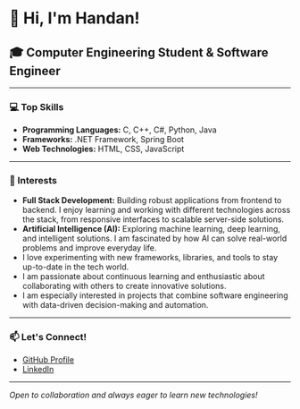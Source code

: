 # 👋 Hi, I'm Handan!

## 🎓 Computer Engineering Student & Software Engineer

---

### 💻 Top Skills
- **Programming Languages:** C, C++, C#, Python, Java
- **Frameworks:** .NET Framework, Spring Boot
- **Web Technologies:** HTML, CSS, JavaScript

---

### 🌟 Interests
- **Full Stack Development:** Building robust applications from frontend to backend. I enjoy learning and working with different technologies across the stack, from responsive interfaces to scalable server-side solutions.
- **Artificial Intelligence (AI):** Exploring machine learning, deep learning, and intelligent solutions. I am fascinated by how AI can solve real-world problems and improve everyday life.
- I love experimenting with new frameworks, libraries, and tools to stay up-to-date in the tech world.
- I am passionate about continuous learning and enthusiastic about collaborating with others to create innovative solutions.
- I am especially interested in projects that combine software engineering with data-driven decision-making and automation.

---

### 📫 Let's Connect!
- [GitHub Profile](https://github.com/handanparmaksiz)
- [LinkedIn](https://www.linkedin.com/in/handan-parmaks%C4%B1z-896b0b2b0/)

---

*Open to collaboration and always eager to learn new technologies!*